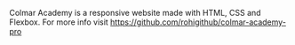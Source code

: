 Colmar Academy is a responsive website made with HTML, CSS and Flexbox. For more info visit  https://github.com/rohigithub/colmar-academy-pro

